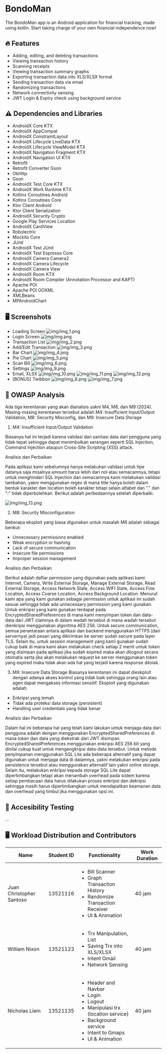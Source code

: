 # BondoMan
The BondoMan app is an Android application for financial tracking, made using kotlin. Start taking charge of your own financial independence now!


## 🔥 Features
- Adding, editing, and deleting transactions
- Viewing transaction history
- Scanning receipts
- Viewing transaction summary graphs
- Exporting transaction data into XLS/XLSX format
- Sending transaction data via email
- Randomizing transactions
- Network connectivity sensing
- JWT Login & Expiry check using background service


## ⚠️ Dependencies and Libraries
- AndroidX Core KTX
- AndroidX AppCompat
- AndroidX ConstraintLayout
- AndroidX Lifecycle LiveData KTX
- AndroidX Lifecycle ViewModel KTX
- AndroidX Navigation Fragment KTX
- AndroidX Navigation UI KTX
- Retrofit
- Retrofit Converter Gson
- OkHttp
- Gson
- AndroidX Test Core KTX
- AndroidX Work Runtime KTX
- Kotlinx Coroutines Android
- Kotlinx Coroutines Core
- Ktor Client Android
- Ktor Client Serialization
- AndroidX Security Crypto
- Google Play Services Location
- AndroidX CardView
- Robolectric
- Mockito Core
- JUnit
- AndroidX Test JUnit
- AndroidX Test Espresso Core
- AndroidX Camera Camera2
- AndroidX Camera Lifecycle
- AndroidX Camera View
- AndroidX Room KTX
- AndroidX Room Compiler (Annotation Processor and KAPT)
- Apache POI
- Apache POI OOXML
- XMLBeans
- MPAndroidChart

## 🖥️ Screenshots
- Loading Screen
![img/img_1.png](img/img_1.png)
- Login Screen
![img/img.png](img/img.png)
- Transaction List
![img/img_2.png](img/img_2.png)
- Add/Edit Transaction
![img/img_3.png](img/img_3.png)
- Bar Chart
![img/img_4.png](img/img_4.png)
- Pie Chart
![img/img_5.png](img/img_5.png)
- Scan Bill
![img/img_6.png](img/img_6.png)
- Settings
![img/img_9.png](img/img_9.png)
- Email, XLSX
![img/img_10.png](img/img_10.png)
![img/img_11.png](img/img_11.png)
![img/img_12.png](img/img_12.png)
- [BONUS] Twibbon
![img/img_8.png](img/img_8.png)
![img/img_7.png](img/img_7.png)

## 🔐 OWASP Analysis
Ada tiga kerentanan yang akan dianalisis yakni M4, M8, dan M9 (2024). Masing-masing kerentanan tersebut adalah M4: Insufficient Input/Output Validation, M8: Security Misconfig, dan M9: Insecure Data Storage

1. M4: Insufficient Input/Output Validation

Biasanya hal ini terjadi karena validasi dan sanitasi data dari pengguna yang tidak tepat sehingga dapat menimbulkan serangan seperti SQL Injection, Command Injection ataupun Cross-Site Scripting (XSS) attack.

Analisis dan Perbaikan

Pada aplikasi kami sebelumnya hanya melakukan validasi untuk tipe datanya saja misalnya amount harus lebih dari nol atau semacamnya, tetapi untuk menghindari SQL Injection dan semacamnya kami melakukan validasi tambahan, yakni menggunakan regex di mana title hanya boleh dalam bentuk karakter dan location boleh karakter tetapi selain alfabet dan "." dan ":" tidak diperbolehkan. Berikut adalah perbedaannya setelah diperbaiki.

![img/img_13.png](img/img_13.png)


2. M8: Security Misconfiguration

Beberapa eksploit yang biasa digunakan untuk masalah M8 adalah sebagai berikut:
* Unnecessary permissions enabled
* Weak encryption or hashing
* Lack of secure communication
* Insecure file permissions
* Improper session management

Analisis dan Perbaikan

Berikut adalah daftar permission yang digunakan pada aplikasi kami: Internet, Camera, Write External Storage, Manage External Storage, Read External Storage, Access Network State, Access WIFI State, Access Fine Location, Access Coarse Location, Access Background Location. Menurut kami apa yang kami gunakan sebagai permission untuk aplikasi ini sudah sesuai sehingga tidak ada unnecessary permission yang kami gunakan. Untuk enkripsi yang kami gunakan terdapat pada EncryptedSharedPreferences di mana kami menyimpan token dan data-data dari JWT claimnya di dalam wadah tersebut di mana wadah tersebut dienkripsi menggunakan algoritma AES 256. Untuk secure communication, semua perantaraan antara aplikasi dan backend menggunakan HTTPS (dari servernya) jadi pesan yang dikirimkan ke server sudah secure pada layer TLS. Selain itu, untuk session management yang kami gunakan sudah cukup baik di mana kami akan melakukan check setiap 2 menit untuk token yang disimpan pada aplikasi jika sudah expired maka akan dilogout secara otomatis serta jika akan melakukan request ke server menggunakan token yang expired maka tidak akan ada hal yang terjadi karena response ditolak.


3. M9: Insecure Data Storage
Biasanya kerentanan ini dapat dieskploit dengan adanya akses kontrol yang tidak baik sehingga orang lain atau agen dapat mengakses informasi sensitif. Eksploit yang digunakan adalah:
* Enkripsi yang lemah
* Tidak ada proteksi data storage (persistent)
* Handling user credentials yang tidak benar

Analisis dan Perbaikan

Dalam hal ini beberapa hal yang telah kami lakukan untuk menjaga data dari pengguna adalah dengan menggunakan EncryptedSharedPreferences di mana token dan data yang diekstrak dari JWT disimpan. EncryptedSharedPreferences menggunakan enkripsi AES 256 bit yang dinilai cukup kuat untuk mengengkripsi data-data tersebut. Untuk metode penyimpanan menggunakan SQL Lite ada beberapa alternatif yang dapat digunakan untuk menjaga data di dalamnya, yakni melakukan enkripsi pada persistence tersebut atau menggunakan alternatif lain yakni online storage. Selain itu, melakukan enkripsi kepada storage SQL Lite dapat dipertimbangkan tetapi akan menambah overhead pada sistem karena setiap pembacaan data harus dilakukan proses enkripsi dan dekripsi sehingga masih harus dipertimbangkan untuk mendapatkan keamanan data dan overhead yang timbul jika menggunakan opsi ini.

## 📱 Accesibility Testing
...

## 🖥️ **Workload Distribution and Contributors**
| Name                     | Student ID | Functionality | Work Duration |
|--------------------------|------------|---------------|-------|
| Juan Christopher Santoso | 13521116   | <ul> <li> Bill Scanner </li> <li> Graph Transaction History</li> <li> Randomize Transaction Receiver </li><li> UI & Animation </li>  </ul>              | 40 jam|
| William Nixon            | 13521123   | <ul>  <li> Trx Manipulation, List </li> <li> Saving Trx into XLS/XLSX </li> <li> Intent Gmail </li> <li> Network Sensing </li> </ul>             | 40 jam |
| Nicholas Liem            | 13521135   | <ul> <li> Header and Navbar </li> <li> Login </li> <li> Logout </li> <li> Manipulasi trx (location service) </li> <li> Background service </li> <li> Intent to Gmaps </li> <li> UI & Animation </li> </ul>            | 40 jam|
